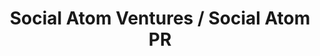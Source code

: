 ---
title: Social Atom Ventures / Social Atom PR
image: "/assets/img/resources/social.png"
description: Social Atom Ventures invest in tech startups and help them source talent from Latin America. Also helps companies into their expansion into Latin America
categories:
  - Venture Capital / PR Firm
link: http://socialatomventures.com/
---